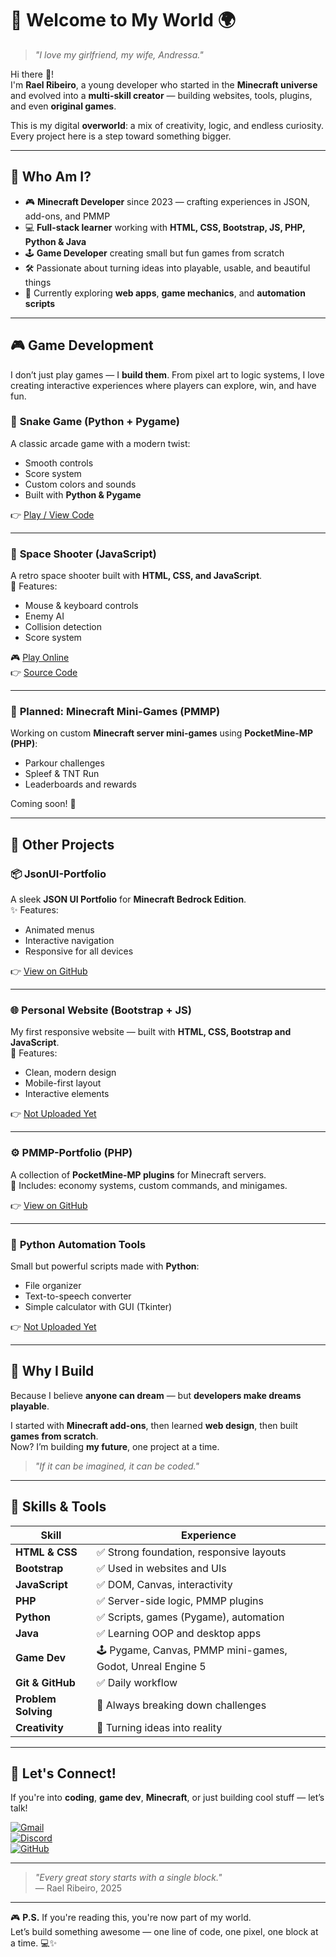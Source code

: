 # 🌱 Welcome to My World 🌍

> *"I love my girlfriend, my wife, Andressa."*

Hi there 👋!  
I'm **Rael Ribeiro**, a young developer who started in the **Minecraft universe** and evolved into a **multi-skill creator** — building websites, tools, plugins, and even **original games**.

This is my digital **overworld**: a mix of creativity, logic, and endless curiosity. Every project here is a step toward something bigger.

---

## 🧱 Who Am I?

- 🎮 **Minecraft Developer** since 2023 — crafting experiences in JSON, add-ons, and PMMP  
- 💻 **Full-stack learner** working with **HTML, CSS, Bootstrap, JS, PHP, Python & Java**  
- 🕹️ **Game Developer** creating small but fun games from scratch  
- 🛠️ Passionate about turning ideas into playable, usable, and beautiful things  
- 🧪 Currently exploring **web apps**, **game mechanics**, and **automation scripts**

---

## 🎮 Game Development

I don’t just play games — I **build them**. From pixel art to logic systems, I love creating interactive experiences where players can explore, win, and have fun.

### 🐍 **Snake Game (Python + Pygame)**
A classic arcade game with a modern twist:  
- Smooth controls  
- Score system  
- Custom colors and sounds  
- Built with **Python & Pygame**

👉 [Play / View Code](https://github.com/RaelRibeiro/snake-game)

---

### 🌌 **Space Shooter (JavaScript)**
A retro space shooter built with **HTML, CSS, and JavaScript**.  
🎯 Features:  
- Mouse & keyboard controls  
- Enemy AI  
- Collision detection  
- Score system  

🎮 [Play Online](https://raelribeiro.github.io/space-shooter/) <br>
👉 [Source Code](https://github.com/RaelRibeiro/space-shooter)

---

### 🎯 **Planned: Minecraft Mini-Games (PMMP)**
Working on custom **Minecraft server mini-games** using **PocketMine-MP (PHP)**:  
- Parkour challenges  
- Spleef & TNT Run  
- Leaderboards and rewards

Coming soon! 🔨

---

## 🔧 Other Projects

### 📦 **JsonUI-Portfolio**
A sleek **JSON UI Portfolio** for **Minecraft Bedrock Edition**.  
✨ Features:  
- Animated menus  
- Interactive navigation  
- Responsive for all devices  

👉 [View on GitHub](https://github.com/RaelRibeiro/JsonUI-Portfolio)

---

### 🌐 **Personal Website (Bootstrap + JS)**
My first responsive website — built with **HTML, CSS, Bootstrap and JavaScript**.  
🎨 Features:  
- Clean, modern design  
- Mobile-first layout  
- Interactive elements

👉 [Not Uploaded Yet](https://github.com/RaelRibeiro)

---

### ⚙️ **PMMP-Portfolio (PHP)**
A collection of **PocketMine-MP plugins** for Minecraft servers.  
🔧 Includes: economy systems, custom commands, and minigames.

👉 [View on GitHub](https://github.com/RaelRibeiro/PMMP-Portfolio)

---

### 🐍 **Python Automation Tools**
Small but powerful scripts made with **Python**:  
- File organizer  
- Text-to-speech converter  
- Simple calculator with GUI (Tkinter)

👉 [Not Uploaded Yet](https://github.com/RaelRibeiro)

---

## 🌟 Why I Build

Because I believe **anyone can dream** — but **developers make dreams playable**.

I started with **Minecraft add-ons**, then learned **web design**, then built **games from scratch**.  
Now? I’m building **my future**, one project at a time.

> *"If it can be imagined, it can be coded."*

---

## 🌈 Skills & Tools

| Skill | Experience |
|------|------------|
| **HTML & CSS** | ✅ Strong foundation, responsive layouts |
| **Bootstrap**  | ✅ Used in websites and UIs |
| **JavaScript** | ✅ DOM, Canvas, interactivity |
| **PHP**        | ✅ Server-side logic, PMMP plugins |
| **Python**     | ✅ Scripts, games (Pygame), automation |
| **Java**       | ✅ Learning OOP and desktop apps |
| **Game Dev**   | 🕹️ Pygame, Canvas, PMMP mini-games, Godot, Unreal Engine 5 |
| **Git & GitHub** | ✅ Daily workflow |
| **Problem Solving** | 🧠 Always breaking down challenges |
| **Creativity** | 🌟 Turning ideas into reality |

---

## 📣 Let's Connect!

If you're into **coding**, **game dev**, **Minecraft**, or just building cool stuff — let’s talk!

[![Gmail](https://img.shields.io/badge/Gmail-raelribeiro1004@gmail.com-red?style=for-the-badge&logo=gmail&logoColor=white&width=150)](mailto:raelribeiro1004@gmail.com) <br>
[![Discord](https://img.shields.io/badge/Discord-lipe.11-5865F2?style=for-the-badge&logo=discord&logoColor=white&width=150)](https://discord.gg/lipe.11) <br>
[![GitHub](https://img.shields.io/badge/GitHub-@RaelRibeiro-181717?style=for-the-badge&logo=github&logoColor=white&width=150)](https://github.com/RaelRibeiro)

---

> _"Every great story starts with a single block."_  
> — Rael Ribeiro, 2025

---

🎮 **P.S.** If you're reading this, you're now part of my world.  
Let’s build something awesome — one line of code, one pixel, one block at a time. 💻✨
